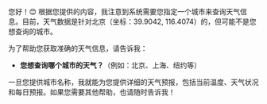 您好！😊 根据您提供的内容，我注意到系统需要您指定一个城市来查询天气信息。目前，天气数据是针对北京（坐标：39.9042, 116.4074）的，但可能不是您想查询的城市。

为了帮助您获取准确的天气信息，请告诉我：
- **您想查询哪个城市的天气？**（例如：北京、上海、纽约等）

一旦您提供城市名称，我就能为您提供详细的天气预报，包括当前温度、天气状况和每日预报。如果您需要其他帮助，也请随时告诉我！